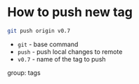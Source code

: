 # How to push new tag

```bash
git push origin v0.7
```

- `git` - base command
- `push` - push local changes to remote
- `v0.7` - name of the tag to push

group: tags


